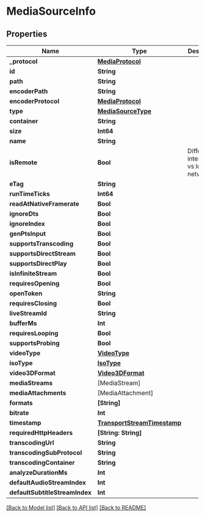 # MediaSourceInfo

## Properties
Name | Type | Description | Notes
------------ | ------------- | ------------- | -------------
**_protocol** | [**MediaProtocol**](MediaProtocol.md) |  | [optional] 
**id** | **String** |  | [optional] 
**path** | **String** |  | [optional] 
**encoderPath** | **String** |  | [optional] 
**encoderProtocol** | [**MediaProtocol**](MediaProtocol.md) |  | [optional] 
**type** | [**MediaSourceType**](MediaSourceType.md) |  | [optional] 
**container** | **String** |  | [optional] 
**size** | **Int64** |  | [optional] 
**name** | **String** |  | [optional] 
**isRemote** | **Bool** | Differentiate internet url vs local network. | [optional] 
**eTag** | **String** |  | [optional] 
**runTimeTicks** | **Int64** |  | [optional] 
**readAtNativeFramerate** | **Bool** |  | [optional] 
**ignoreDts** | **Bool** |  | [optional] 
**ignoreIndex** | **Bool** |  | [optional] 
**genPtsInput** | **Bool** |  | [optional] 
**supportsTranscoding** | **Bool** |  | [optional] 
**supportsDirectStream** | **Bool** |  | [optional] 
**supportsDirectPlay** | **Bool** |  | [optional] 
**isInfiniteStream** | **Bool** |  | [optional] 
**requiresOpening** | **Bool** |  | [optional] 
**openToken** | **String** |  | [optional] 
**requiresClosing** | **Bool** |  | [optional] 
**liveStreamId** | **String** |  | [optional] 
**bufferMs** | **Int** |  | [optional] 
**requiresLooping** | **Bool** |  | [optional] 
**supportsProbing** | **Bool** |  | [optional] 
**videoType** | [**VideoType**](VideoType.md) |  | [optional] 
**isoType** | [**IsoType**](IsoType.md) |  | [optional] 
**video3DFormat** | [**Video3DFormat**](Video3DFormat.md) |  | [optional] 
**mediaStreams** | [MediaStream] |  | [optional] 
**mediaAttachments** | [MediaAttachment] |  | [optional] 
**formats** | **[String]** |  | [optional] 
**bitrate** | **Int** |  | [optional] 
**timestamp** | [**TransportStreamTimestamp**](TransportStreamTimestamp.md) |  | [optional] 
**requiredHttpHeaders** | **[String: String]** |  | [optional] 
**transcodingUrl** | **String** |  | [optional] 
**transcodingSubProtocol** | **String** |  | [optional] 
**transcodingContainer** | **String** |  | [optional] 
**analyzeDurationMs** | **Int** |  | [optional] 
**defaultAudioStreamIndex** | **Int** |  | [optional] 
**defaultSubtitleStreamIndex** | **Int** |  | [optional] 

[[Back to Model list]](../README.md#documentation-for-models) [[Back to API list]](../README.md#documentation-for-api-endpoints) [[Back to README]](../README.md)


